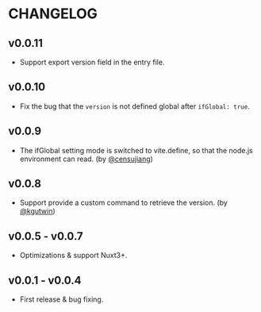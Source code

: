 # CHANGELOG


## v0.0.11

* Support export version field in the entry file.

## v0.0.10

* Fix the bug that the `version` is not defined global after `ifGlobal: true`.

## v0.0.9

* The ifGlobal setting mode is switched to vite.define, so that the node.js environment can read. (by [@censujiang](https://github.com/ZhongxuYang/vite-plugin-version-mark/pull/4))

## v0.0.8

* Support provide a custom command to retrieve the version. (by [@kgutwin](https://github.com/kgutwin))

## v0.0.5 - v0.0.7

* Optimizations & support Nuxt3+.

## v0.0.1 - v0.0.4

* First release & bug fixing.